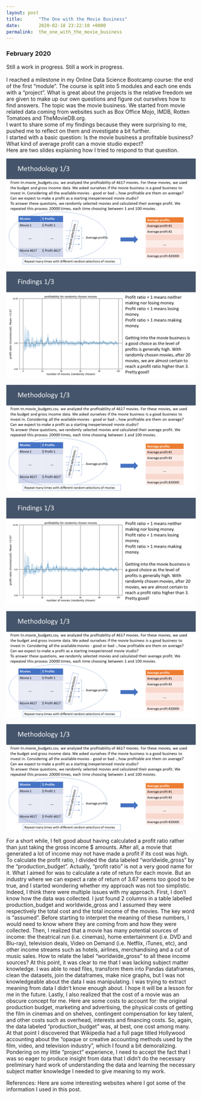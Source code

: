 ```yaml
---
layout: post
title:      "The One with the Movie Business"
date:       2020-02-18 23:22:10 +0000
permalink:  the_one_with_the_movie_business
---
```



### February 2020

Still a work in progress. Still a work in progress. <br><br>
I reached a milestone in my Online Data Science Bootcamp course: the end of the first “module”. The course is split into 5 modules and each one ends with a “project”. What is great about the projects is the relative freedom we are given to make up our own questions and figure out ourselves how to find answers. The topic was the movie business. We started from movie related data coming from websites such as Box Office Mojo, IMDB, Rotten Tomatoes and TheMovieDB.org.<br>
I want to share some of my findings because they were surprising to me, pushed me to reflect on them and investigate a bit further.<br>
I started with a basic question: Is the movie business a profitable business? What kind of average profit can a movie studio expect?<br>
Here are two slides explaining how I tried to respond to that question.<br>

![img9](_posts/Images/p1.png)

![img1](Images/p2.png)

![](_posts/Images/p1.png)

![](Images/p2.png)

![](https://raw.githubusercontent.com/poariston/poariston.github.io/master/_posts/Images/p1.png)

![img2](https://raw.githubusercontent.com/poariston/poariston.github.io/master/_posts/Images/p1.png)

For a short while, I felt good about having calculated a profit ratio rather than just taking the gross income $ amounts. After all, a movie that generated a lot of income may not have made a profit if its cost was high. To calculate the profit ratio, I divided the data labeled “worldwide_gross” by the “production_budget”. Actually, “profit ratio” is not a very good name for it. What I aimed for was to calculate a rate of return for each movie. But an industry where we can expect a rate of return of 3.67 seems too good to be true, and I started wondering whether my approach was not too simplistic.
Indeed, I think there were multiple issues with my approach.
First, I don’t know how the data was collected. I just found 2 columns in a table labelled production_budget and worldwide_gross and I assumed they were respectively the total cost and the total income of the movies. The key word is “assumed”. Before starting to interpret the meaning of these numbers, I would need to know where they are coming from and how they were collected.
Then, I realized that a movie has many potential sources of income: the theatrical run (i.e. cinemas), home entertainment (i.e. DVD and Blu-ray), television deals, Video on Demand (i.e. Netflix, iTunes, etc), and other income streams such as hotels, airlines, merchandising and a cut of music sales. How to relate the label “worldwide_gross” to all these income sources? At this point, it was clear to me that I was lacking subject matter knowledge. I was able to read files, transform them into Pandas dataframes, clean the datasets, join the dataframes, make nice graphs, but I was not knowledgeable about the data I was manipulating. I was trying to extract meaning from data I didn’t know enough about. I hope it will be a lesson for me in the future.
Lastly, I also realized that the cost of a movie was an obscure concept for me. Here are some costs to account for: the original production budget, marketing and advertising, the physical costs of getting the film in cinemas and on shelves, contingent compensation for key talent, and other costs such as overhead, interests and financing costs. So, again, the data labeled “production_budget” was, at best, one cost among many. At that point I discovered that Wikipedia had a full page titled Hollywood accounting about the “opaque or creative accounting methods used by the film, video, and television industry”, which I found a bit demoralizing.
Pondering on my little “project” experience, I need to accept the fact that I was so eager to produce insight from data that I didn’t do the necessary preliminary hard work of understanding the data and learning the necessary subject matter knowledge I needed to give meaning to my work.


References:
Here are some interesting websites where I got some of the information I used in this post.

